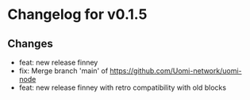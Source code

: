 # Changelog for v0.1.5

## Changes
- feat: new release finney
- fix: Merge branch 'main' of https://github.com/Uomi-network/uomi-node
- feat: new release finney with retro compatibility with old blocks

